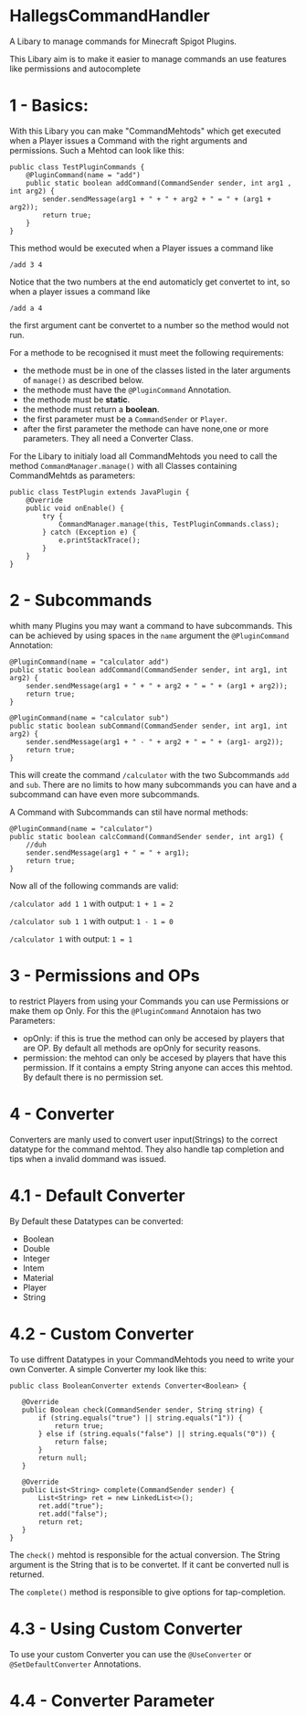 # HallegsCommandHandler
A Libary to manage commands for Minecraft Spigot Plugins.

This Libary aim is to make it easier to manage commands an use features like permissions and autocomplete

# 1 - Basics:
With this Libary you can make "CommandMehtods" which get executed when a Player issues a Command with the right arguments and permissions.
Such a Mehtod can look like this:
~~~
public class TestPluginCommands {
    @PluginCommand(name = "add")
    public static boolean addCommand(CommandSender sender, int arg1 , int arg2) {
        sender.sendMessage(arg1 + " + " + arg2 + " = " + (arg1 + arg2));
        return true;
    }
}
~~~
This method would be executed when a Player issues a command like
~~~
/add 3 4
~~~
Notice that the two numbers at the end automaticly get convertet to int, so when a player issues a command like
~~~
/add a 4
~~~
the first argument cant be convertet to a number so the method would not run.



For a methode to be recognised it must meet the following requirements:
* the methode must be in one of the classes listed in the later arguments of `manage()` as described below.
* the methode must have the `@PluginCommand` Annotation.
* the methode must be **static**.
* the methode must return a **boolean**.
* the first parameter must be a `CommandSender` or `Player`.
* after the first parameter the methode can have none,one or more parameters. They all need a Converter Class.

For the Libary to initialy load all CommandMehtods you need to call the method `CommandManager.manage()` with all Classes containing CommandMehtds as parameters:
~~~
public class TestPlugin extends JavaPlugin {
    @Override
    public void onEnable() {
        try {
            CommandManager.manage(this, TestPluginCommands.class);
        } catch (Exception e) {
            e.printStackTrace();
        }
    }
}
~~~
# 2 - Subcommands
whith many Plugins you may want a command to have subcommands. This can be achieved by using spaces in the `name` argument the `@PluginCommand` Annotation:
~~~
@PluginCommand(name = "calculator add")
public static boolean addCommand(CommandSender sender, int arg1, int arg2) {
    sender.sendMessage(arg1 + " + " + arg2 + " = " + (arg1 + arg2));
    return true;
}

@PluginCommand(name = "calculator sub")
public static boolean subCommand(CommandSender sender, int arg1, int arg2) {
    sender.sendMessage(arg1 + " - " + arg2 + " = " + (arg1- arg2));
    return true;
}
~~~
This will create the command `/calculator` with the two Subcommands `add` and `sub`. There are no limits to how many subcommands you can have and a subcommand can have even more subcommands.

A Command with Subcommands can stil have normal methods:
~~~
@PluginCommand(name = "calculator")
public static boolean calcCommand(CommandSender sender, int arg1) {
    //duh
    sender.sendMessage(arg1 + " = " + arg1);
    return true;
}
~~~

Now all of the following commands are valid:

`/calculator add 1 1` with output: `1 + 1 = 2`

`/calculator sub 1 1` with output: `1 - 1 = 0`

`/calculator 1` with output: `1 = 1`

# 3 - Permissions and OPs
to restrict Players from using your Commands you can use Permissions or make them op Only.
For this the `@PluginCommand` Annotaion has two Parameters:
 - opOnly: if this is true the method can only be accesed by players that are OP. By default all methods are opOnly for security reasons.
 - permission: the mehtod can only be accesed by players that have this permission. If it contains a empty String anyone can acces this mehtod. By default there is no permission set.
 
 # 4 - Converter
Converters are manly used to convert user input(Strings) to the correct datatype for the command mehtod. They also handle tap completion and tips when a invalid dommand was issued.

# 4.1 - Default Converter
By Default these Datatypes can be converted:
 - Boolean
 - Double
 - Integer
 - Intem
 - Material
 - Player
 - String

# 4.2 - Custom Converter
To use diffrent Datatypes in your CommandMehtods you need to write your own Converter. A simple Converter my look like this:
 ~~~
 public class BooleanConverter extends Converter<Boolean> {

	@Override
	public Boolean check(CommandSender sender, String string) {
		if (string.equals("true") || string.equals("1")) {
			return true;
		} else if (string.equals("false") || string.equals("0")) {
			return false;
		}
		return null;
	}

	@Override
	public List<String> complete(CommandSender sender) {
		List<String> ret = new LinkedList<>();
		ret.add("true");
		ret.add("false");
		return ret;
	}
}
 ~~~
 
The `check()` mehtod is responsible for the actual conversion. The String argument is the String that is to be convertet. If it cant be converted null is returned.

The `complete()` method is responsible to give options for tap-completion.

# 4.3 - Using Custom Converter
To use your custom Converter you can use the `@UseConverter` or `@SetDefaultConverter` Annotations.

# 4.4 - Converter Parameter
